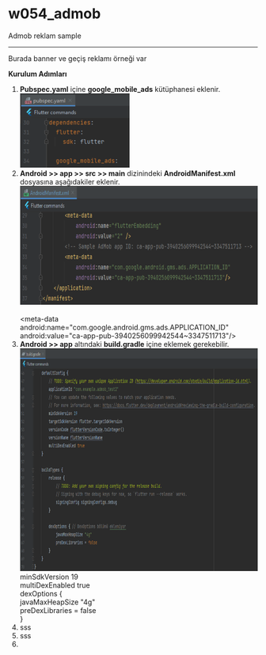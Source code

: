 # w054_admob

Admob reklam sample
<HR>
Burada banner ve geçiş reklamı örneği var


<B>Kurulum Adımları</B><BR>
1. <B>Pubspec.yaml</B> içine <B>google_mobile_ads</B> kütüphanesi eklenir.<BR>
   <img src="https://github.com/VedatBiner/flutter-codes/blob/master/widgets_templates/w054_admob/screen_shots/img-01.png" height="150em"/> <BR>
2. <B>Android >> app >> src >> main</B> dizinindeki <B>AndroidManifest.xml</B> dosyasına aşağıdakiler eklenir. <BR>
   <img src="https://github.com/VedatBiner/flutter-codes/blob/master/widgets_templates/w054_admob/screen_shots/img-02.png" height="240em"/> <BR>
   <!-- Sample AdMob app ID: ca-app-pub-3940256099942544~3347511713 --> <BR>
   <meta-data <BR>
       android:name="com.google.android.gms.ads.APPLICATION_ID" <BR>
       android:value="ca-app-pub-3940256099942544~3347511713"/> <BR>
3. <B>Android >> app</B> altındaki <B>build.gradle</B> içine eklemek gerekebilir.<BR>
   <img src="https://github.com/VedatBiner/flutter-codes/blob/master/widgets_templates/w054_admob/screen_shots/img-03.png" height="450em"/> <BR>
   minSdkVersion 19<BR>
   multiDexEnabled true<BR>
   dexOptions { <BR>
   javaMaxHeapSize "4g" <BR>
   preDexLibraries = false <BR>
   } <BR>
4. sss
5. sss
6. 